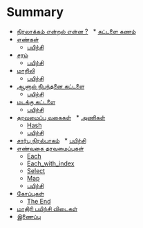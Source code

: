 # Summary

* [நிரலாக்கம் என்றல் என்ன ?](what_is_programming/intro.md)
   * [கட்டளை கணம்](what_is_programming/instruction_set.md)
* [எண்கள்](numbers/number.md)
   * [பயிற்சி](numbers/practice.md)
* [சரம்](strings/string.md)
   * [பயிற்சி](strings/practice.md)
* [மாறிலி](variables/variable.md)
   * [பயிற்சி](variables/practice.md)
* [ஆனால் நிபந்தனை கட்டளை](if_and_else/conditionals.md)
   * [பயிற்சி](if_and_else/practice.md)
* [மடக்கு கட்டளை](loops/loop.md)
   * [பயிற்சி](loops/practice.md)
* [தரவமைப்பு வகைகள்](collections/storage.md)
   * [அணிகள்](collections/array.md)
   * [Hash](collections/hash.md)
   * [பயிற்சி](collections/practice.md)
* [சார்பு நிரல்பாகம்](methods/functions.md)
   * [பயிற்சி](methods/practice.md)
* [எண்வகை தரவமைப்புகள்](enumerables/enumerable.md)
   * [Each](enumerables/each.md)
   * [Each_with_index](enumerables/each_with_index.md)
   * [Select](enumerables/select.md)
   * [Map](enumerables/map.md)
   * [பயிற்சி](enumerables/practice.md)
* [கோப்புகள்](files/file.md)
   * [The End](files/the_end.md)
* [மாதிரி பயிற்சி விடைகள்](answers_to_practice_problems/answers.md)
* [இணைப்பு](appendix/contact.md)

